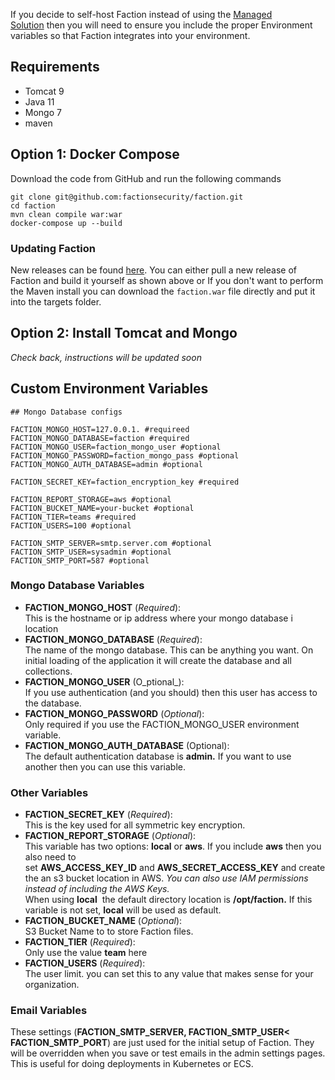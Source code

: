 If you decide to self-host Faction instead of using the [Managed Solution](/Managed%20FACTION%20Setup/) then you will need to ensure you include the proper Environment variables so that Faction integrates into your environment.

## Requirements
- Tomcat 9
- Java 11
- Mongo 7
- maven

## Option 1:  Docker Compose
Download the code from GitHub and run the following commands
```
git clone git@github.com:factionsecurity/faction.git
cd faction
mvn clean compile war:war
docker-compose up --build
```
### Updating Faction
New releases can be found [here](https://github.com/factionsecurity/faction/releases). You can either pull a new release of Faction and build it yourself as shown above or If you don't want to perform the Maven install you can download the `faction.war` file directly and put it into the targets folder. 

## Option 2: Install Tomcat and Mongo
_Check back, instructions will be updated soon_

## Custom Environment Variables
```
## Mongo Database configs 

FACTION_MONGO_HOST=127.0.0.1. #requireed 
FACTION_MONGO_DATABASE=faction #required 
FACTION_MONGO_USER=faction_mongo_user #optional 
FACTION_MONGO_PASSWORD=faction_mongo_pass #optional 
FACTION_MONGO_AUTH_DATABASE=admin #optional 

FACTION_SECRET_KEY=faction_encryption_key #required 

FACTION_REPORT_STORAGE=aws #optional 
FACTION_BUCKET_NAME=your-bucket #optional 
FACTION_TIER=teams #required 
FACTION_USERS=100 #optional 

FACTION_SMTP_SERVER=smtp.server.com #optional 
FACTION_SMTP_USER=sysadmin #optional 
FACTION_SMTP_PORT=587 #optional
```

### Mongo Database Variables

- **FACTION_MONGO_HOST** (_Required_):  
    This is the hostname or ip address where your mongo database i location
- **FACTION_MONGO_DATABASE** (_Required_):  
    The name of the mongo database. This can be anything you want. On initial loading of the application it will create the database and all collections.
- **FACTION_MONGO_USER** (O_ptional_):  
    If you use authentication (and you should) then this user has access to the database.
- **FACTION_MONGO_PASSWORD** (_Optional_):  
    Only required if you use the FACTION_MONGO_USER environment variable.
- **FACTION_MONGO_AUTH_DATABASE** (Optional):  
    The default authentication database is **admin.** If you want to use another then you can use this variable.
### Other Variables
- **FACTION_SECRET_KEY** (_Required_):  
    This is the key used for all symmetric key encryption.
- **FACTION_REPORT_STORAGE** (_Optional_):  
    This variable has two options: **local** or **aws**. If you include **aws** then you also need to set **AWS_ACCESS_KEY_ID** and **AWS_SECRET_ACCESS_KEY** and create the an s3 bucket location in AWS. _You can also use IAM permissions instead of including the AWS Keys._   
    When using **local**  the default directory location is **/opt/faction.** If this variable is not set, **local** will be used as default.
- **FACTION_BUCKET_NAME** (_Optional_):  
    S3 Bucket Name to to store Faction files.
- **FACTION_TIER** (_Required_):  
    Only use the value **team** here
- **FACTION_USERS** (_Required_):  
    The user limit. you can set this to any value that makes sense for your organization.

### Email Variables
These settings (**FACTION_SMTP_SERVER, FACTION_SMTP_USER< FACTION_SMTP_PORT**) are just used for the initial setup of Faction. They will be overridden when you save or test emails in the admin settings pages. This is useful for doing deployments in Kubernetes or ECS.